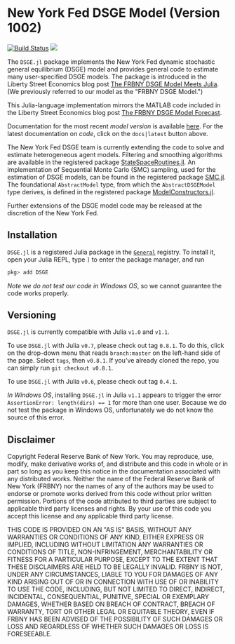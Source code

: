 # New York Fed DSGE Model (Version 1002)
[![Build Status](https://travis-ci.org/FRBNY-DSGE/DSGE.jl.svg)](https://travis-ci.org/FRBNY-DSGE/DSGE.jl)
[![](https://img.shields.io/badge/docs-latest-blue.svg)](https://frbny-dsge.github.io/DSGE.jl/latest)

The `DSGE.jl` package implements the New York Fed dynamic stochastic general equilibrium (DSGE) model and provides general code to estimate many user-specified DSGE models. The package is introduced in the Liberty Street Economics blog post
[The FRBNY DSGE Model Meets Julia](http://libertystreeteconomics.newyorkfed.org/2015/12/the-frbny-dsge-model-meets-julia.html).
(We previously referred to our model as the "FRBNY DSGE Model.")

This Julia-language implementation mirrors the MATLAB code included in the
Liberty Street Economics blog post
[The FRBNY DSGE Model Forecast](http://libertystreeteconomics.newyorkfed.org/2015/05/the-frbny-dsge-model-forecast-april-2015.html).

Documentation for the most recent *model version* is available [here](https://github.com/FRBNY-DSGE/DSGE.jl/blob/master/docs/DSGE_Model_Documentation_1002.pdf). For the latest documentation on *code*, click on the `docs|latest` button above.

The New York Fed DSGE team is currently extending the code to solve and estimate heterogeneous agent models. Filtering and smoothing algorithms are available in the registered package [StateSpaceRoutines.jl](https://github.com/FRBNY-DSGE/StateSpaceRoutines.jl).
An implementation of Sequential Monte Carlo (SMC) sampling, used for the estimation of DSGE models, can be found in the registered package [SMC.jl](https://github.com/FRBNY-DSGE/SMC.jl). The foundational `AbstractModel` type, from which the `AbstractDSGEModel` type derives, is defined in the registered package [ModelConstructors.jl](https://github.com/FRBNY-DSGE/ModelConstructors.jl).

Further extensions of the DSGE model code may be released at the discretion of the New York Fed.

## Installation

`DSGE.jl` is a registered Julia package in the [`General`](https://github.com/JuliaRegistries/General) registry. To install it, open your Julia REPL, type `]` to enter the package manager, and run

```julia
pkg> add DSGE
```

*Note we do not test our code in Windows OS*, so we cannot guarantee the code works properly.

## Versioning

`DSGE.jl` is currently compatible with Julia `v1.0` and `v1.1`.

To use `DSGE.jl` with Julia `v0.7`, please check out tag `0.8.1`. To do this, click on the drop-down menu that reads `branch:master` on the left-hand side of the page. Select `tags`, then `v0.8.1`.  If you've already cloned the repo, you can simply run `git checkout v0.8.1`.

To use `DSGE.jl` with Julia `v0.6`, please check out tag `0.4.1`.

*In Windows OS*, installing `DSGE.jl` in Julia `v1.1` appears to trigger the error `AssertionError: length(dirs) == 1` for more than one user. Because we do not test the package in Windows OS, unfortunately we do not know the source of this error.


Disclaimer
------
Copyright Federal Reserve Bank of New York. You may reproduce, use, modify, make derivative works of, and distribute and this code in whole or in part so long as you keep this notice in the documentation associated with any distributed works. Neither the name of the Federal Reserve Bank of New York (FRBNY) nor the names of any of the authors may be used to endorse or promote works derived from this code without prior written permission. Portions of the code attributed to third parties are subject to applicable third party licenses and rights. By your use of this code you accept this license and any applicable third party license.

THIS CODE IS PROVIDED ON AN "AS IS" BASIS, WITHOUT ANY WARRANTIES OR CONDITIONS OF ANY KIND, EITHER EXPRESS OR IMPLIED, INCLUDING WITHOUT LIMITATION ANY WARRANTIES OR CONDITIONS OF TITLE, NON-INFRINGEMENT, MERCHANTABILITY OR FITNESS FOR A PARTICULAR PURPOSE, EXCEPT TO THE EXTENT THAT THESE DISCLAIMERS ARE HELD TO BE LEGALLY INVALID. FRBNY IS NOT, UNDER ANY CIRCUMSTANCES, LIABLE TO YOU FOR DAMAGES OF ANY KIND ARISING OUT OF OR IN CONNECTION WITH USE OF OR INABILITY TO USE THE CODE, INCLUDING, BUT NOT LIMITED TO DIRECT, INDIRECT, INCIDENTAL, CONSEQUENTIAL, PUNITIVE, SPECIAL OR EXEMPLARY DAMAGES, WHETHER BASED ON BREACH OF CONTRACT, BREACH OF WARRANTY, TORT OR OTHER LEGAL OR EQUITABLE THEORY, EVEN IF FRBNY HAS BEEN ADVISED OF THE POSSIBILITY OF SUCH DAMAGES OR LOSS AND REGARDLESS OF WHETHER SUCH DAMAGES OR LOSS IS FORESEEABLE.
